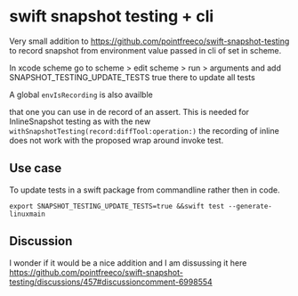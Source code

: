 # swift snapshot testing + cli

Very small addition to https://github.com/pointfreeco/swift-snapshot-testing to 
record snapshot from environment value passed in cli of set in scheme.

In xcode scheme go to scheme > edit scheme > run > arguments and add  SNAPSHOT_TESTING_UPDATE_TESTS true there to update all tests

A global `envIsRecording` is also availble

that one you can use in de record of an assert. This is needed for InlineSnapshot testing
as with the new `withSnapshotTesting(record:diffTool:operation:)` the recording of inline does
not work with the proposed wrap around invoke test.

## Use case

To update tests in a swift package from commandline rather then in code.

```
export SNAPSHOT_TESTING_UPDATE_TESTS=true &&swift test --generate-linuxmain
```

## Discussion

I wonder if it would be a nice addition and I am dissussing it here https://github.com/pointfreeco/swift-snapshot-testing/discussions/457#discussioncomment-6998554
